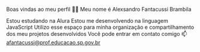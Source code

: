 Boas vindas ao meu perfil 💙💙
Meu nome é Alexsandro Fantacussi Brambila

Estou estudando na Alura
Estou me desenvolvendo na linguagem JavaScript
Utilizo esse espaço para minha organização e compartilhamento dos meu projetos desenvolvidos
Você pode entrar em contato comigo 📫
afantacussi@prof.educacao.sp.gov.br
